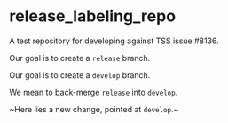 # release_labeling_repo
A test repository for developing against TSS issue #8136.

Our goal is to create a `release` branch.

Our goal is to create a `develop` branch. 

We mean to back-merge `release` into `develop`.

~Here lies a new change, pointed at `develop`.~
